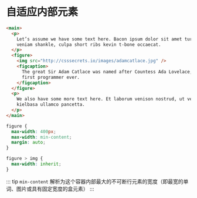 # 自适应内部元素

```html
<main>
  <p>
    Let’s assume we have some text here. Bacon ipsum dolor sit amet turkey
    veniam shankle, culpa short ribs kevin t-bone occaecat.
  </p>
  <figure>
    <img src="http://csssecrets.io/images/adamcatlace.jpg" />
    <figcaption>
      The great Sir Adam Catlace was named after Countess Ada Lovelace, the
      first programmer ever.
    </figcaption>
  </figure>
  <p>
    We also have some more text here. Et laborum venison nostrud, ut veniam sint
    kielbasa ullamco pancetta.
  </p>
</main>
```

```css
figure {
  max-width: 400px;
  max-width: min-content;
  margin: auto;
}

figure > img {
  max-width: inherit;
}
```

  <DemoBlock  demo='css-layout-intrinsic-sizing' />

::: tip
`min-content` 解析为这个容器内部最大的不可断行元素的宽度（即最宽的单词、图片或具有固定宽度的盒元素）
:::
